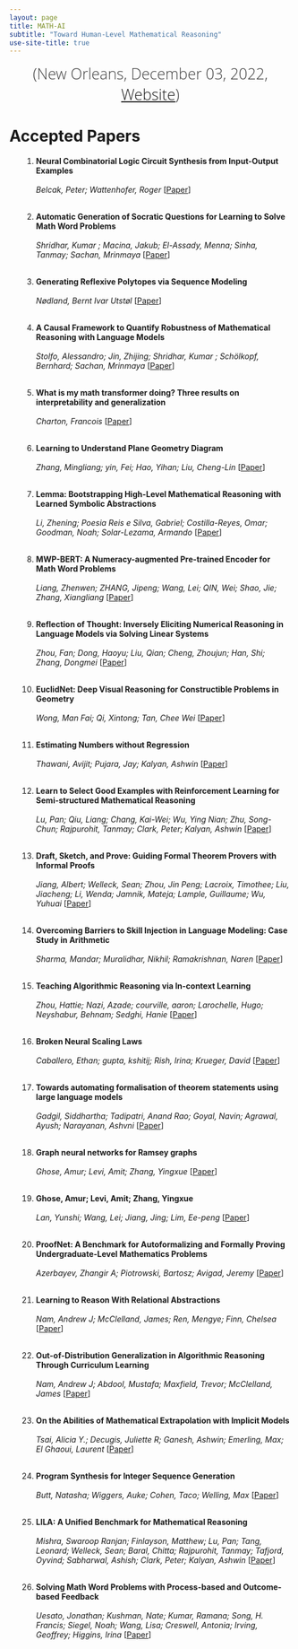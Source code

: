 ```yaml
---
layout: page
title: MATH-AI
subtitle: "Toward Human-Level Mathematical Reasoning"
use-site-title: true
---
```

<div class="venue" style="font-size: 27px; display: block; font-family: 'Open Sans', 'Helvetica Neue', Helvetica, Arial, sans-serif; font-weight: 300; color: #404040; text-align: center;">
  <!-- (NeurIPS 2022 Workshop: <a href="https://neurips.cc/Conferences/2022" target="_blank">Website</a>) <br> -->
  (New Orleans, December 03, 2022, <a href="https://neurips.cc/virtual/2022/workshop/50015" target="_blank">Website</a>)
</div>

# Accepted Papers

<div class="container">
  <ol>
    <!-- {% for p in site.data.papers %}
        <li id="{{ p[0] }}">
            <b>{{ p[1].title }}</b>
            <br>
            <i>{{ p[1].authors }}</i>
            {% if p[1].alt_url == "" %}
              (<a href="{{ site.baseurl }}/papers/KR2ML_2020_{{ p[0] }}.pdf">PDF</a>)
            {% elsif p[1].alt_url == "NONE" %}
              (PDF not available)
            {% else %}
              (<a href="{{ p[1].alt_url }}">PDF</a>)
            {% endif %}
        </li>
    {% endfor %} -->

  1. <b>Neural Combinatorial Logic Circuit Synthesis from Input-Output Examples</b><br>     
    <i>Belcak, Peter; Wattenhofer, Roger</i>
    [<a href="papers/1.pdf">Paper</a>]
    <!-- [<a href="posters/1.png">Poster</a>]
    [<a href="">GatherTown</a>]
    [<a href="">Video</a>]  -->
    <br><br>

  2. <b>Automatic Generation of Socratic Questions for Learning to Solve Math Word Problems</b><br>     
    <i>Shridhar, Kumar ; Macina, Jakub; El-Assady, Menna; Sinha, Tanmay; Sachan, Mrinmaya</i>
    [<a href="papers/2.pdf">Paper</a>]
    <!-- [<a href="posters/2.png">Poster</a>]
    [<a href="">GatherTown</a>]
    [<a href="">Video</a>] -->
    <br><br>

  3. <b>Generating Reflexive Polytopes via Sequence Modeling</b><br>     
    <i>Nødland, Bernt Ivar Utstøl</i>
    [<a href="papers/3.pdf">Paper</a>]
    <!-- [<a href="posters/2.png">Poster</a>]
    [<a href="">GatherTown</a>]
    [<a href="">Video</a>] -->
    <br><br>
  

  4. <b>A Causal Framework to Quantify Robustness of Mathematical Reasoning with Language Models</b><br>     
    <i>Stolfo, Alessandro; Jin, Zhijing; Shridhar, Kumar ; Schölkopf, Bernhard; Sachan, Mrinmaya</i>
    [<a href="papers/4.pdf">Paper</a>]
    <!-- [<a href="posters/2.png">Poster</a>]
    [<a href="">GatherTown</a>]
    [<a href="">Video</a>] -->
    <br><br>

  5. <b>What is my math transformer doing? Three results on interpretability and generalization</b><br>     
    <i>Charton, Francois</i>
    [<a href="papers/5.pdf">Paper</a>]
    <!-- [<a href="posters/2.png">Poster</a>]
    [<a href="">GatherTown</a>]
    [<a href="">Video</a>] -->
    <br><br>

  6. <b>Learning to Understand Plane Geometry Diagram</b><br>     
    <i>Zhang, Mingliang; yin, Fei; Hao, Yihan; Liu, Cheng-Lin</i>
    [<a href="papers/6.pdf">Paper</a>]
    <!-- [<a href="posters/1.png">Poster</a>]
    [<a href="">GatherTown</a>]
    [<a href="">Video</a>]  -->
    <br><br>

  7. <b>Lemma: Bootstrapping High-Level Mathematical Reasoning with Learned Symbolic Abstractions</b><br>     
    <i>Li, Zhening; Poesia Reis e Silva, Gabriel; Costilla-Reyes, Omar; Goodman, Noah; Solar-Lezama, Armando</i>
    [<a href="papers/7.pdf">Paper</a>]
    <!-- [<a href="posters/2.png">Poster</a>]
    [<a href="">GatherTown</a>]
    [<a href="">Video</a>] -->
    <br><br>

  8. <b>MWP-BERT: A Numeracy-augmented Pre-trained Encoder for Math Word Problems</b><br>     
    <i>Liang, Zhenwen; ZHANG, Jipeng; Wang, Lei; QIN, Wei; Shao, Jie; Zhang, Xiangliang</i>
    [<a href="papers/8.pdf">Paper</a>]
    <!-- [<a href="posters/2.png">Poster</a>]
    [<a href="">GatherTown</a>]
    [<a href="">Video</a>] -->
    <br><br>
  

  9. <b>Reflection of Thought: Inversely Eliciting Numerical Reasoning in Language Models via Solving Linear Systems</b><br>     
    <i>Zhou, Fan; Dong, Haoyu; Liu, Qian; Cheng, Zhoujun; Han, Shi; Zhang, Dongmei</i>
    [<a href="papers/9.pdf">Paper</a>]
    <!-- [<a href="posters/2.png">Poster</a>]
    [<a href="">GatherTown</a>]
    [<a href="">Video</a>] -->
    <br><br>

  10. <b>EuclidNet: Deep Visual Reasoning for Constructible Problems in Geometry</b><br>     
    <i>Wong, Man Fai; Qi, Xintong; Tan, Chee Wei</i>
    [<a href="papers/10.pdf">Paper</a>]
    <!-- [<a href="posters/2.png">Poster</a>]
    [<a href="">GatherTown</a>]
    [<a href="">Video</a>] -->
    <br><br>

  11. <b>Estimating Numbers without Regression</b><br>     
    <i>Thawani, Avijit; Pujara, Jay; Kalyan, Ashwin</i>
    [<a href="papers/11.pdf">Paper</a>]
    <!-- [<a href="posters/1.png">Poster</a>]
    [<a href="">GatherTown</a>]
    [<a href="">Video</a>]  -->
    <br><br>

  12. <b>Learn to Select Good Examples with Reinforcement Learning for Semi-structured Mathematical Reasoning</b><br>     
    <i>Lu, Pan; Qiu, Liang; Chang, Kai-Wei; Wu, Ying Nian; Zhu, Song-Chun; Rajpurohit, Tanmay; Clark, Peter; Kalyan, Ashwin</i>
    [<a href="papers/12.pdf">Paper</a>]
    <!-- [<a href="posters/2.png">Poster</a>]
    [<a href="">GatherTown</a>]
    [<a href="">Video</a>] -->
    <br><br>

  13. <b>Draft, Sketch, and Prove: Guiding Formal Theorem Provers with Informal Proofs</b><br>     
    <i>Jiang, Albert; Welleck, Sean; Zhou, Jin Peng; Lacroix, Timothee; Liu, Jiacheng; Li, Wenda; Jamnik, Mateja; Lample, Guillaume; Wu, Yuhuai</i>
    [<a href="papers/13.pdf">Paper</a>]
    <!-- [<a href="posters/2.png">Poster</a>]
    [<a href="">GatherTown</a>]
    [<a href="">Video</a>] -->
    <br><br>
  
  14. <b>Overcoming Barriers to Skill Injection in Language Modeling: Case Study in Arithmetic</b><br>     
    <i>Sharma, Mandar; Muralidhar, Nikhil; Ramakrishnan, Naren</i>
    [<a href="papers/14.pdf">Paper</a>]
    <!-- [<a href="posters/2.png">Poster</a>]
    [<a href="">GatherTown</a>]
    [<a href="">Video</a>] -->
    <br><br>

  15. <b>Teaching Algorithmic Reasoning via In-context Learning</b><br>     
    <i>Zhou, Hattie; Nazi, Azade; courville, aaron; Larochelle, Hugo; Neyshabur, Behnam; Sedghi, Hanie</i>
    [<a href="papers/15.pdf">Paper</a>]
    <!-- [<a href="posters/2.png">Poster</a>]
    [<a href="">GatherTown</a>]
    [<a href="">Video</a>] -->
    <br><br>

  16. <b>Broken Neural Scaling Laws</b><br>     
    <i>Caballero, Ethan; gupta, kshitij; Rish, Irina; Krueger, David</i>
    [<a href="papers/16.pdf">Paper</a>]
    <!-- [<a href="posters/1.png">Poster</a>]
    [<a href="">GatherTown</a>]
    [<a href="">Video</a>]  -->
    <br><br>

  17. <b>Towards automating formalisation of theorem statements using large language models</b><br>     
    <i>Gadgil, Siddhartha; Tadipatri, Anand Rao; Goyal, Navin; Agrawal, Ayush; Narayanan, Ashvni</i>
    [<a href="papers/17.pdf">Paper</a>]
    <!-- [<a href="posters/2.png">Poster</a>]
    [<a href="">GatherTown</a>]
    [<a href="">Video</a>] -->
    <br><br>

  18. <b>Graph neural networks for Ramsey graphs</b><br>     
    <i>Ghose, Amur; Levi, Amit; Zhang, Yingxue</i>
    [<a href="papers/18.pdf">Paper</a>]
    <!-- [<a href="posters/2.png">Poster</a>]
    [<a href="">GatherTown</a>]
    [<a href="">Video</a>] -->
    <br><br>
  
  19. <b>Ghose, Amur; Levi, Amit; Zhang, Yingxue</b><br>     
    <i>Lan, Yunshi; Wang, Lei; Jiang, Jing; Lim, Ee-peng</i>
    [<a href="papers/19.pdf">Paper</a>]
    <!-- [<a href="posters/2.png">Poster</a>]
    [<a href="">GatherTown</a>]
    [<a href="">Video</a>] -->
    <br><br>

  20. <b>ProofNet: A Benchmark for Autoformalizing and Formally Proving Undergraduate-Level Mathematics Problems</b><br>     
    <i>Azerbayev, Zhangir A; Piotrowski, Bartosz; Avigad, Jeremy</i>
    [<a href="papers/20.pdf">Paper</a>]
    <!-- [<a href="posters/2.png">Poster</a>]
    [<a href="">GatherTown</a>]
    [<a href="">Video</a>] -->
    <br><br>

  21. <b>Learning to Reason With Relational Abstractions</b><br>     
    <i>Nam, Andrew J; McClelland, James; Ren, Mengye; Finn, Chelsea</i>
    [<a href="papers/21.pdf">Paper</a>]
    <!-- [<a href="posters/1.png">Poster</a>]
    [<a href="">GatherTown</a>]
    [<a href="">Video</a>]  -->
    <br><br>

  22. <b>Out-of-Distribution Generalization in Algorithmic Reasoning Through Curriculum Learning</b><br>     
    <i>Nam, Andrew J; Abdool, Mustafa; Maxfield, Trevor; McClelland, James</i>
    [<a href="papers/22.pdf">Paper</a>]
    <!-- [<a href="posters/2.png">Poster</a>]
    [<a href="">GatherTown</a>]
    [<a href="">Video</a>] -->
    <br><br>

  23. <b>On the Abilities of Mathematical Extrapolation with Implicit Models</b><br>     
    <i>Tsai, Alicia Y.; Decugis, Juliette R; Ganesh, Ashwin; Emerling, Max; El Ghaoui, Laurent</i>
    [<a href="papers/23.pdf">Paper</a>]
    <!-- [<a href="posters/2.png">Poster</a>]
    [<a href="">GatherTown</a>]
    [<a href="">Video</a>] -->
    <br><br>

  24. <b>Program Synthesis for Integer Sequence Generation</b><br>     
    <i>Butt, Natasha; Wiggers, Auke; Cohen, Taco; Welling, Max</i>
    [<a href="papers/24.pdf">Paper</a>]
    <!-- [<a href="posters/2.png">Poster</a>]
    [<a href="">GatherTown</a>]
    [<a href="">Video</a>] -->
    <br><br>

  25. <b>LILA: A Unified Benchmark for Mathematical Reasoning</b><br>     
    <i>Mishra, Swaroop Ranjan; Finlayson, Matthew; Lu, Pan; Tang, Leonard; Welleck, Sean; Baral, Chitta; Rajpurohit, Tanmay; Tafjord, Oyvind; Sabharwal, Ashish; Clark, Peter; Kalyan, Ashwin</i>
    [<a href="papers/25.pdf">Paper</a>]
    <!-- [<a href="posters/2.png">Poster</a>]
    [<a href="">GatherTown</a>]
    [<a href="">Video</a>] -->
    <br><br>

  26. <b>Solving Math Word Problems with Process-based and Outcome-based Feedback</b><br>     
    <i>Uesato, Jonathan; Kushman, Nate; Kumar, Ramana; Song, H. Francis; Siegel, Noah; Wang, Lisa; Creswell, Antonia; Irving, Geoffrey; Higgins, Irina</i>
    [<a href="papers/26.pdf">Paper</a>]
    <!-- [<a href="posters/1.png">Poster</a>]
    [<a href="">GatherTown</a>]
    [<a href="">Video</a>]  -->
    <br><br>

</ol>
</div>
